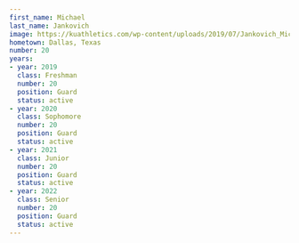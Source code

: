 ```yaml
---
first_name: Michael
last_name: Jankovich
image: https://kuathletics.com/wp-content/uploads/2019/07/Jankovich_Michael_06132019.jpg
hometown: Dallas, Texas
number: 20
years:
- year: 2019
  class: Freshman
  number: 20
  position: Guard
  status: active
- year: 2020
  class: Sophomore
  number: 20
  position: Guard
  status: active
- year: 2021
  class: Junior
  number: 20
  position: Guard
  status: active
- year: 2022
  class: Senior
  number: 20
  position: Guard
  status: active
---
```

